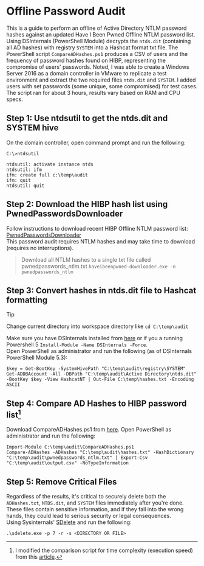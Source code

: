 # Offline Password Audit
This is a guide to perform an offline of Active Directory NTLM password hashes against an updated Have I Been Pwned Offline NTLM password list. Using DSInternals (PowerShell Module) decrypts the `ntds.dit` (containing all AD hashes) with registry `SYSTEM` into a Hashcat format txt file. The PowerShell script `CompareADHashes.ps1` produces a CSV of users and the frequency of password hashes found on HIBP, representing the compromise of users' passwords. Noted, I was able to create a Windows Server 2016 as a domain controller in VMware to replicate a test environment and extract the two required files `ntds.dit` and `SYSTEM`. I added users with set passwords (some unique, some compromised) for test cases. The script ran for about 3 hours, results vary based on RAM and CPU specs.

## Step 1: Use ntdsutil to get the ntds.dit and SYSTEM hive
On the domain controller, open command prompt and run the following:
```
C:\>ntdsutil

ntdsutil: activate instance ntds
ntdsutil: ifm
ifm: create full c:\temp\audit
ifm: quit
ntdsutil: quit
```

## Step 2: Download the HIBP hash list using PwnedPasswordsDownloader
Follow instructions to download recent HIBP Offline NTLM password list:
[PwnedPasswordsDownloader](https://github.com/HaveIBeenPwned/PwnedPasswordsDownloader)\
This password audit requires NTLM hashes and may take time to download (requires no interruptions).
> Download all NTLM hashes to a single txt file called pwnedpasswords_ntlm.txt
`haveibeenpwned-downloader.exe -n pwnedpasswords_ntlm`



## Step 3: Convert hashes in ntds.dit file to Hashcat formatting
> [!TIP]
> Change current directory into workspace directory like `cd C:\temp\audit`

Make sure you have DSInternals installed from [here](https://github.com/MichaelGrafnetter/DSInternals?tab=readme-ov-file#downloads) or if you a running Powershell 5 `Install-Module -Name DSInternals -Force`.\
Open PowerShell as administrator and run the following (as of DSInternals PowerShell Module 5.3):
```
$key = Get-BootKey -SystemHivePath "C:\temp\audit\registry\SYSTEM"
Get-ADDBAccount -All -DBPath "C:\temp\audit\Active Directory\ntds.dit" -BootKey $key -View HashcatNT | Out-File C:\temp\hashes.txt -Encoding ASCII
```

## Step 4: Compare AD Hashes to HIBP password list[^1] 
Download CompareADHashes.ps1 from [here](https://github.com/Nova281/OfflinePasswordAudit/blob/main/CompareADHashes.ps1).
Open PowerShell as administrator and run the following:
```
Import-Module C:\temp\audit\CompareADHashes.ps1
Compare-ADHashes -ADHashes "C:\temp\audit\hashes.txt" -HashDictionary "C:\temp\audit\pwnedpasswords_ntlm.txt" | Export-Csv "C:\temp\audit\output.csv" -NoTypeInformation
```

## Step 5: Remove Critical Files
Regardless of the results, it's critical to securely delete both the `ADHashes.txt`, `NTDS.dit`, and `SYSTEM` files immediately after you're done. These files contain sensitive information, and if they fall into the wrong hands, they could lead to serious security or legal consequences.\
Using Sysinternals' [SDelete](https://docs.microsoft.com/en-us/sysinternals/downloads/sdelete) and run the following:
```
.\sdelete.exe -p 7 -r -s <DIRECTORY OR FILE>
```

[^1]: I modified the comparison script for time complexity (execution speed) from this [article](https://www.pickysysadmin.ca/2019/09/13/how-to-perform-an-offline-audit-of-your-active-directory-ntlm-hashes/).


